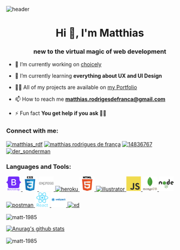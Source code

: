 ![header](https://capsule-render.vercel.app/api?type=slice&color=timeGradient&height=300&section=header&text=Hi%20there%20👋🏻&fontAlign=70&fontAlignY=25&fontSize=90&animation=fadeIn)




<h1 align="center">Hi 👋, I'm Matthias</h1>
<h3 align="center">new to the virtual magic of web development</h3>


- 🔭 I’m currently working on [choicely](https://github.com/Matt-1985/choicely)

- 🌱 I’m currently learning **everything about UX and UI Design**

- 👨‍💻 All of my projects are available on [my Portfolio](https://matthiasrodriguesdefranca.de/)

- 📫 How to reach me **matthias.rodrigesdefranca@gmail.com**

- ⚡ Fun fact **You get help if you ask 🤟🏻**

<h3 align="left">Connect with me:</h3>
<p align="left">
<a href="https://codepen.io/matthias_rdf" target="blank"><img align="center" src="https://cdn.jsdelivr.net/npm/simple-icons@3.0.1/icons/codepen.svg" alt="matthias_rdf" height="30" width="40" /></a>
<a href="https://linkedin.com/in/matthias rodrigues de frança" target="blank"><img align="center" src="https://cdn.jsdelivr.net/npm/simple-icons@3.0.1/icons/linkedin.svg" alt="matthias rodrigues de frança" height="30" width="40" /></a>
<a href="https://stackoverflow.com/users/14836767" target="blank"><img align="center" src="https://cdn.jsdelivr.net/npm/simple-icons@3.0.1/icons/stackoverflow.svg" alt="14836767" height="30" width="40" /></a>
<a href="https://instagram.com/der_sonderman" target="blank"><img align="center" src="https://cdn.jsdelivr.net/npm/simple-icons@3.0.1/icons/instagram.svg" alt="der_sonderman" height="30" width="40" /></a>
</p>

<h3 align="left">Languages and Tools:</h3>
<p align="left"> <a href="https://getbootstrap.com" target="_blank"> <img src="https://raw.githubusercontent.com/devicons/devicon/master/icons/bootstrap/bootstrap-plain-wordmark.svg" alt="bootstrap" width="40" height="40"/> </a> <a href="https://www.w3schools.com/css/" target="_blank"> <img src="https://raw.githubusercontent.com/devicons/devicon/master/icons/css3/css3-original-wordmark.svg" alt="css3" width="40" height="40"/> </a> <a href="https://expressjs.com" target="_blank"> <img src="https://raw.githubusercontent.com/devicons/devicon/master/icons/express/express-original-wordmark.svg" alt="express" width="40" height="40"/> </a> <a href="https://heroku.com" target="_blank"> <img src="https://www.vectorlogo.zone/logos/heroku/heroku-icon.svg" alt="heroku" width="40" height="40"/> </a> <a href="https://www.w3.org/html/" target="_blank"> <img src="https://raw.githubusercontent.com/devicons/devicon/master/icons/html5/html5-original-wordmark.svg" alt="html5" width="40" height="40"/> </a> <a href="https://www.adobe.com/in/products/illustrator.html" target="_blank"> <img src="https://www.vectorlogo.zone/logos/adobe_illustrator/adobe_illustrator-icon.svg" alt="illustrator" width="40" height="40"/> </a> <a href="https://developer.mozilla.org/en-US/docs/Web/JavaScript" target="_blank"> <img src="https://raw.githubusercontent.com/devicons/devicon/master/icons/javascript/javascript-original.svg" alt="javascript" width="40" height="40"/> </a> <a href="https://www.mongodb.com/" target="_blank"> <img src="https://raw.githubusercontent.com/devicons/devicon/master/icons/mongodb/mongodb-original-wordmark.svg" alt="mongodb" width="40" height="40"/> </a> <a href="https://nodejs.org" target="_blank"> <img src="https://raw.githubusercontent.com/devicons/devicon/master/icons/nodejs/nodejs-original-wordmark.svg" alt="nodejs" width="40" height="40"/> </a> <a href="https://postman.com" target="_blank"> <img src="https://www.vectorlogo.zone/logos/getpostman/getpostman-icon.svg" alt="postman" width="40" height="40"/> </a> <a href="https://reactjs.org/" target="_blank"> <img src="https://raw.githubusercontent.com/devicons/devicon/master/icons/react/react-original-wordmark.svg" alt="react" width="40" height="40"/> </a> <a href="https://webpack.js.org" target="_blank"> <img src="https://raw.githubusercontent.com/devicons/devicon/d00d0969292a6569d45b06d3f350f463a0107b0d/icons/webpack/webpack-original-wordmark.svg" alt="webpack" width="40" height="40"/> </a> <a href="https://www.adobe.com/products/xd.html" target="_blank"> <img src="https://cdn.worldvectorlogo.com/logos/adobe-xd.svg" alt="xd" width="40" height="40"/> </a> </p>

<p><img align="center" src="https://github-readme-stats.vercel.app/api/top-langs?username=matt-1985&show_icons=true&locale=en&layout=compact" alt="matt-1985" /></p>

[![Anurag's github stats](https://github-readme-stats.vercel.app/api?username=Matt-1985)](https://github.com/Matt-1985/github-readme-stats)

<p><img align="center" src="https://github-readme-streak-stats.herokuapp.com/?user=matt-1985&" alt="matt-1985" /></p>
